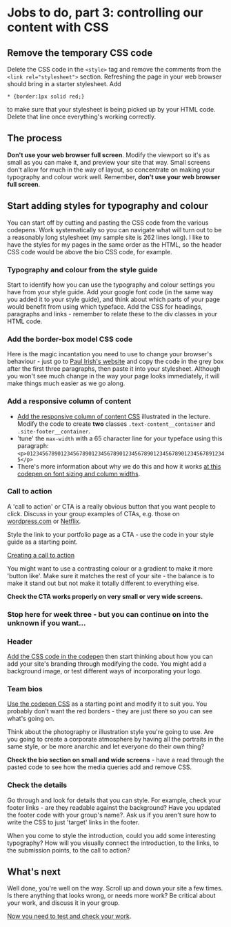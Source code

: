 # Jobs to do, part 3: controlling our content with CSS

## Remove the temporary CSS code

Delete the CSS code in the `<style>` tag and remove the comments from the `<link rel="stylesheet">` section. Refreshing the page in your web browser should bring in a starter stylesheet. Add 

```
* {border:1px solid red;}
```

to make sure that your stylesheet is being picked up by your HTML code. Delete that line once everything's working correctly.

## The process

__Don't use your web browser full screen__. Modify the viewport so it's as small as you can make it, and preview your site that way. Small screens don't allow for much in the way of layout, so concentrate on making your typography and colour work well. Remember, __don't use your web browser full screen__.

## Start adding styles for typography and colour

You can start off by cutting and pasting the CSS code from the various codepens. Work systematically so you can navigate what will turn out to be a reasonably long stylesheet (my sample site is 262 lines long). I like to have the styles for my pages in the same order as the HTML, so the header CSS code would be above the bio CSS code, for example.

### Typography and colour from the style guide

Start to identify how you can use the typography and colour settings you have from your style guide. Add your google font code (in the same way you added it to your style guide), and think about which parts of your page would benefit from using which typeface. Add the CSS for headings, paragraphs and links - remember to relate these to the div classes in your HTML code.

### Add the border-box model CSS code

Here is the magic incantation you need to use to change your browser's behaviour - just go to [Paul Irish's website](https://www.paulirish.com/2012/box-sizing-border-box-ftw/) and copy the code in the grey box after the first three paragraphs, then paste it into your stylesheet. Although you won't see much change in the way your page looks immediately, it will make things much easier as we go along.

### Add a responsive column of content

- [Add the responsive column of content CSS](https://codepen.io/wilsondmmu/pen/PJQYZG)  illustrated in the lecture. Modify the code to create __two__ classes `.text-content__container` and `.site-footer__container`.
- 'tune' the `max-width` with a 65 character line for your typeface using this paragraph:  
`<p>01234567890123456789012345678901234567890123456789012345678912345</p>`
- There's more information about why we do this and how it works [at this codepen on font sizing and column widths](https://codepen.io/wilsondmmu/pen/PJdGyE).

### Call to action

A 'call to action' or CTA is a really obvious button that you want people to click. Discuss in your group examples of CTAs, e.g. those on [wordpress.com](https://wordpress.com/) or [Netflix](https://www.netflix.com/gb/).

Style the link to your portfolio page as a CTA - use the code in your style guide as a starting point.

[Creating a call to action](https://codepen.io/wilsondmmu/pen/GXGVPx)

You might want to use a contrasting colour or a gradient to make it more 'button like'. Make sure it matches the rest of your site - the balance is to make it stand out but not make it totally different to everything else.

**Check the CTA works properly on very small or very wide screens.**

### Stop here for week three - but you can continue on into the unknown if you want...

### Header

[Add the CSS code in the codepen](https://codepen.io/wilsondmmu/pen/MGWEzO) then start thinking about how you can add your site's branding through modifying the code. You might add a background image, or test different ways of incorporating your logo.

### Team bios

[Use the codepen CSS](https://codepen.io/wilsondmmu/pen/yxyQoE) as a starting point and modify it to suit you. You probably don't want the red borders - they are just there so you can see what's going on.

Think about the photography or illustration style you're going to use. Are you going to create a corporate atmosphere by having all the portraits in the same style, or be more anarchic and let everyone do their own thing?

**Check the bio section on small and wide screens** - have a read through the pasted code to see how the media queries add and remove CSS.

### Check the details

Go through and look for details that you can style. For example, check your footer links - are they readable against the background? Have you updated the footer code with your group's name?. Ask us if you aren't sure how to write the CSS to just 'target' links in the footer.

When you come to style the introduction, could you add some interesting typography? How will you visually connect the introduction, to the links, to the submission points, to the call to action? 

## What's next

Well done, you're well on the way. Scroll up and down your site a few times. Is there anything that looks wrong, or needs more work? Be critical about your work, and discuss it in your group.

[Now you need to test and check your work](https://github.com/mmu-webdesign/level5-portfolio/blob/master/INSTRUCTIONS-for-creating-your-agency-site/jobs-to-do-4.md).

